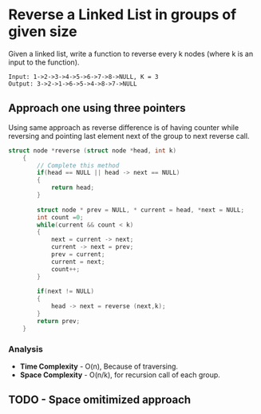 # Reverse a Linked List in groups of given size

Given a linked list, write a function to reverse every k nodes (where k is an input to the function). 

```
Input: 1->2->3->4->5->6->7->8->NULL, K = 3 
Output: 3->2->1->6->5->4->8->7->NULL
```

## Approach one using three pointers

Using same approach as reverse difference is of having counter while reversing and pointing last element next of the group to next reverse call.

```cpp
struct node *reverse (struct node *head, int k)
    { 
        // Complete this method
        if(head == NULL || head -> next == NULL)
        {
            return head;
        }
        
        struct node * prev = NULL, * current = head, *next = NULL;
        int count =0;
        while(current && count < k)
        {
            next = current -> next;
            current -> next = prev;
            prev = current;
            current = next;
            count++;
        }
        
        if(next != NULL)
        {
            head -> next = reverse (next,k);
        }
        return prev;
    }
```

### Analysis
- **Time Complexity** - O(n), Because of traversing.
- **Space Complexity** - O(n/k), for recursion call of each group.

## TODO -  Space omitimized approach 

